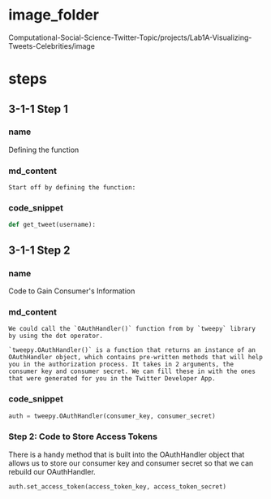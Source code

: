 # image_folder
Computational-Social-Science-Twitter-Topic/projects/Lab1A-Visualizing-Tweets-Celebrities/image

# steps
## 3-1-1 Step 1
### name
Defining the function
### md_content
```
Start off by defining the function: 
```
### code_snippet
```python
def get_tweet(username):
```
## 3-1-1 Step 2
### name
Code to Gain Consumer's Information
### md_content
```
We could call the `OAuthHandler()` function from by `tweepy` library by using the dot operator. 

`tweepy.OAuthHandler()` is a function that returns an instance of an OAuthHandler object, which contains pre-written methods that will help you in the authorization process. It takes in 2 arguments, the consumer key and consumer secret. We can fill these in with the ones that were generated for you in the Twitter Developer App.
```
### code_snippet
```python
auth = tweepy.OAuthHandler(consumer_key, consumer_secret)
```



### Step 2: Code to Store Access Tokens

There is a handy method that is built into the OAuthHandler object that allows us to store our consumer key and consumer secret so that we can rebuild our OAuthHandler.

```python
auth.set_access_token(access_token_key, access_token_secret)
```

